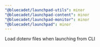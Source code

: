 ```yaml
---
"@bluecadet/launchpad-utils": minor
"@bluecadet/launchpad-content": minor
"@bluecadet/launchpad-monitor": minor
"@bluecadet/launchpad": minor
---
```


Load dotenv files when launching from CLI
